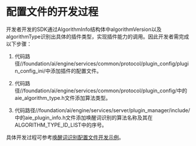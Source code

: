 # 配置文件的开发过程


开发者开发的SDK通过AlgorithmInfo结构体中algorithmVersion以及algorithmType识别出具体的插件类型，实现插件能力的调用。因此开发者需完成以下步骤：


1. 代码路径//foundation/ai/engine/services/common/protocol/plugin_config/plugin_config_ini/中添加插件的配置文件。

2. 代码路径//foundation/ai/engine/services/common/protocol/plugin_config/中的aie_algorithm_type.h文件添加算法类型。

3. 代码路径//foundation/ai/engine/services/server/plugin_manager/include/中的aie_plugin_info.h文件添加唤醒词识别的算法名称及其在ALGORITHM_TYPE_ID_LIST中的序号。


具体开发过程可参考[唤醒词识别配置文件开发示例](../subsystems/subsys-aiframework-demo-conf.md)。
